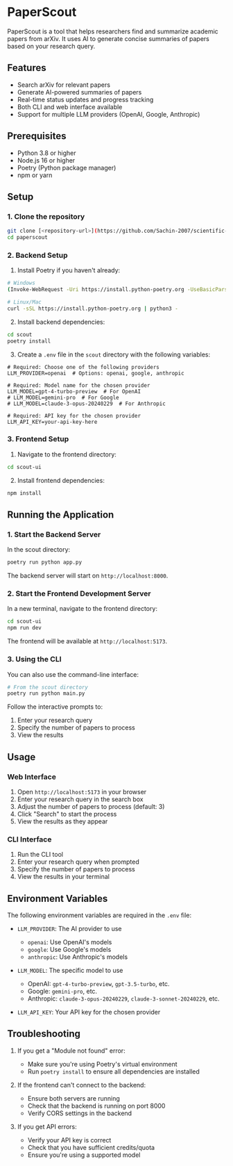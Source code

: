 # PaperScout

PaperScout is a tool that helps researchers find and summarize academic papers from arXiv. It uses AI to generate concise summaries of papers based on your research query.

## Features

- Search arXiv for relevant papers
- Generate AI-powered summaries of papers
- Real-time status updates and progress tracking
- Both CLI and web interface available
- Support for multiple LLM providers (OpenAI, Google, Anthropic)

## Prerequisites

- Python 3.8 or higher
- Node.js 16 or higher
- Poetry (Python package manager)
- npm or yarn

## Setup

### 1. Clone the repository

```bash
git clone [<repository-url>](https://github.com/Sachin-2007/scientific-paper-scout.git)
cd paperscout
```

### 2. Backend Setup

1. Install Poetry if you haven't already:
```bash
# Windows
(Invoke-WebRequest -Uri https://install.python-poetry.org -UseBasicParsing).Content | python -

# Linux/Mac
curl -sSL https://install.python-poetry.org | python3 -
```

2. Install backend dependencies:
```bash
cd scout
poetry install
```

3. Create a `.env` file in the `scout` directory with the following variables:
```env
# Required: Choose one of the following providers
LLM_PROVIDER=openai  # Options: openai, google, anthropic

# Required: Model name for the chosen provider
LLM_MODEL=gpt-4-turbo-preview  # For OpenAI
# LLM_MODEL=gemini-pro  # For Google
# LLM_MODEL=claude-3-opus-20240229  # For Anthropic

# Required: API key for the chosen provider
LLM_API_KEY=your-api-key-here
```

### 3. Frontend Setup

1. Navigate to the frontend directory:
```bash
cd scout-ui
```

2. Install frontend dependencies:
```bash
npm install
```

## Running the Application

### 1. Start the Backend Server

In the scout directory:
```bash
poetry run python app.py
```

The backend server will start on `http://localhost:8000`.

### 2. Start the Frontend Development Server

In a new terminal, navigate to the frontend directory:
```bash
cd scout-ui
npm run dev
```

The frontend will be available at `http://localhost:5173`.

### 3. Using the CLI

You can also use the command-line interface:
```bash
# From the scout directory
poetry run python main.py
```

Follow the interactive prompts to:
1. Enter your research query
2. Specify the number of papers to process
3. View the results

## Usage

### Web Interface

1. Open `http://localhost:5173` in your browser
2. Enter your research query in the search box
3. Adjust the number of papers to process (default: 3)
4. Click "Search" to start the process
5. View the results as they appear

### CLI Interface

1. Run the CLI tool
2. Enter your research query when prompted
3. Specify the number of papers to process
4. View the results in your terminal

## Environment Variables

The following environment variables are required in the `.env` file:

- `LLM_PROVIDER`: The AI provider to use
  - `openai`: Use OpenAI's models
  - `google`: Use Google's models
  - `anthropic`: Use Anthropic's models

- `LLM_MODEL`: The specific model to use
  - OpenAI: `gpt-4-turbo-preview`, `gpt-3.5-turbo`, etc.
  - Google: `gemini-pro`, etc.
  - Anthropic: `claude-3-opus-20240229`, `claude-3-sonnet-20240229`, etc.

- `LLM_API_KEY`: Your API key for the chosen provider

## Troubleshooting

1. If you get a "Module not found" error:
   - Make sure you're using Poetry's virtual environment
   - Run `poetry install` to ensure all dependencies are installed

2. If the frontend can't connect to the backend:
   - Ensure both servers are running
   - Check that the backend is running on port 8000
   - Verify CORS settings in the backend

3. If you get API errors:
   - Verify your API key is correct
   - Check that you have sufficient credits/quota
   - Ensure you're using a supported model
